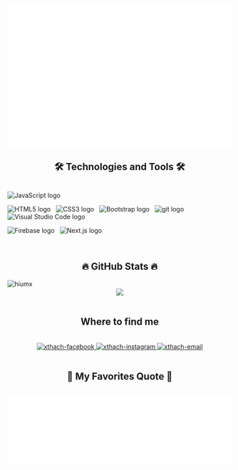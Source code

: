 <!-- xthach -->
<a href="#" target="_blank">
  <img src="svg/xthach.svg" width="1200" alt="xthach-official" />
</a>

<h2 align="center">🛠 Technologies and Tools 🛠</h2>
<br>
<!-- https://simpleicons.org/ -->
<span><img src="https://img.shields.io/badge/JavaScript-282C34?logo=javascript&logoColor=F7DF1E" alt="JavaScript logo" title="JavaScript" height="25" /></span>
&nbsp;

<span><img src="https://img.shields.io/badge/HTML5-282C34?logo=html5&logoColor=E34F26" alt="HTML5 logo" title="HTML5" height="25" /></span>
&nbsp;
<span><img src="https://img.shields.io/badge/CSS3-282C34?logo=css3&logoColor=1572B6" alt="CSS3 logo" title="CSS3" height="25" /></span>
&nbsp;
<span><img src="https://img.shields.io/badge/Bootstrap-282C34?logo=bootstrap&logoColor=7952B3" alt="Bootstrap logo" title="Bootstrap" height="25" /></span>
&nbsp;
<span><img src="https://img.shields.io/badge/git-282C34?logo=git&logoColor=F05032" alt="git logo" title="git" height="25" /></span>
&nbsp;
<span><img src="https://img.shields.io/badge/VS%20Code-282C34?logo=visual-studio-code&logoColor=007ACC" alt="Visual Studio Code logo" title="Visual Studio Code" height="25" /></span>
&nbsp;

<span><img src="https://img.shields.io/badge/Firebase-282C34?logo=firebase&logoColor=FFCA28" alt="Firebase logo" title="Firebase" height="25" /></span>
&nbsp;
<span><img src="https://img.shields.io/badge/Next.js-282C34?logo=next.js&logoColor=21759B" alt="Next.js logo" title="Next.js" height="25" /></span>
&nbsp;

<br>
 <h2 align="center">🔥 GitHub Stats 🔥</h2>
<!-- https://github.com/anuraghazra/github-readme-stats -->
<p><img align="left" src="https://github-readme-stats.vercel.app/api/top-langs?username=LXT2204&show_icons=true&locale=en&layout=compact" alt="hiumx" width="28%" /></p>

<br>
<div align=center>
 <a href="#" title="LXT2204">
 </a>
  <a href="#" title="LXT2204">
    <img align="center" width="415" src="https://github-readme-stats.vercel.app/api?username=LXT2204&show_icons=true&theme=react&border_color=61dafb&hide_border=true" />
  </a>
</div>

<br>
<h2 align="center">Where to find me</h2>
<br>
<!-- https://icons8.com -->
<div align="center">
  
  <a href="https://www.facebook.com/Xuatthaq" target="blank">
    <img src="https://img.icons8.com/bubbles/100/000000/facebook-new.png" alt="xthach-facebook" />
  </a>
  <a href="https://www.instagram.com/xuatthaq_" target="blank">
    <img src="https://img.icons8.com/bubbles/100/000000/instagram.png" alt="xthach-instagram" />
  </a>
  <a href="mailto:21521421@gm.uit.edu.vn
" target="top">
    <img src="https://img.icons8.com/bubbles/100/000000/apple-mail.png" alt="xthach-email" />
  </a>
</div>

<br>
<h2 align="center">📑 My Favorites Quote 📑</h2>
<br>
<a href="#" target="_blank">
  <img src="svg/xthach-quotes.svg" width="846" height="150" alt="xthach-official" />
</a>

